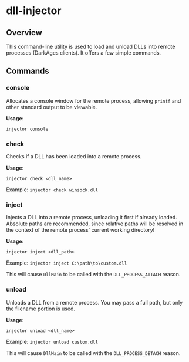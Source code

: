 # dll-injector

## Overview

This command-line utility is used to load and unload DLLs into remote processes (DarkAges clients). It offers a few simple commands.

## Commands

### console
Allocates a console window for the remote process, allowing `printf` and other standard output to be viewable.

**Usage:**
```
injector console
```

### check
Checks if a DLL has been loaded into a remote process.

**Usage:**
```
injector check <dll_name>
```
Example: `injector check winsock.dll`

### inject
Injects a DLL into a remote process, unloading it first if already loaded. Absolute paths are recommended, since relative paths will be resolved in the context of the remote process' current working directory!

**Usage:**
```
injector inject <dll_path>
```
Example: `injector inject C:\path\to\custom.dll`

This will cause `DllMain` to be called with the  `DLL_PROCESS_ATTACH` reason.

### unload
Unloads a DLL from a remote process. You may pass a full path, but only the filename portion is used.

**Usage:**
```
injector unload <dll_name>
```
Example: `injector unload custom.dll`

This will cause `DllMain` to be called with the  `DLL_PROCESS_DETACH` reason.

